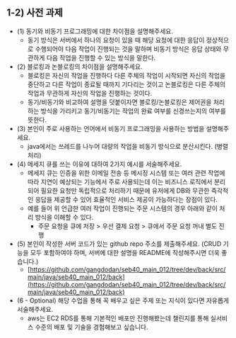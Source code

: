 ## 1-2) 사전 과제

- (1) 동기와 비동기 프로그래밍에 대한 차이점을 설명해주세요.
    - 동기 방식은 서버에서 하나의 요청이 있을 때 해당 요청에 대한 응답이 정상적으로 수행되어야 다음 작업이 진행되는 것을 말하며 비동기 방식은 응답 상태와 무관하게 다음 작업을 진행할 수 있는 방식을 말한다.
- (2) 블로킹과 논블로킹의 차이점을 설명해주세요.
    - 블로킹은 자신의 작업을 진행하다 다른 주체의 작업이 시작되면 자신의 작업을 중단하고 다른 작업이 종료될 때까지 기다리는 것이고 논블로킹은 다른 주체의 작업과 무관하게 자신의 작업을 진행하는 것이다.
    - 동기/비동기와 비교하여 설명을 덧붙이자면 블로킹/논블로킹은 제어권을 처리하는 방식을 가리키고 동기/비동기는 작업의 완료 여부를 신경쓰는지의 여부를 뜻한다.
- (3) 본인이 주로 사용하는 언어에서 비동기 프로그래밍을 사용하는 방법을 설명해주세요.
    - java에서는 쓰레드를 나누어 대량의 작업을 비동기 방식으로 분산시킨다. (병렬 처리)
- (4) 메세지 큐를 쓰는 이유에 대하여 2가지 예시를 서술해주세요.
    - 메세지 큐는 인증을 위한 이메일 전송 등 메시징 시스템 또는 여러 관련 작업에 따라 지연이 예상되는 기능에서 주로 사용되는데 이는 비즈니스 로직에서 분리되어 필요한 요청만 독립적으로 처리하기 때문에 유저에게 DB와 무관한 즉각적인 응답을 제공할 수 있어 효율적인 서비스 제공이 가능하다는 장점이 있다.
    - 예를 들어 위 언급한 여러 작업이 진행되는 주문 시스템의 경우 아래와 같이 처리 방식을 이해할 수 있다.
        - 주문 요청을 큐에 저장 > 우선 결제 요청 > 큐에서 주문 요청 꺼내 별도 진행
- (5) 본인이 작성한 서버 코드가 있는 github repo 주소를 제출해주세요. (CRUD 기능을 모두 포함하여야 하며, 서버에 대한 설명을 README에 작성해주시면 더욱 좋습니다.)
    - [https://github.com/gangdodan/seb40_main_012/tree/dev/back/src/main/java/seb40_main_012/back](https://github.com/gangdodan/seb40_main_012/tree/dev/back/src/main/java/seb40_main_012/back)
- (6 - Optional) 해당 수업을 통해 꼭 배우고 싶은 주제 또는 지식이 있다면 자유롭게 서술해주세요.
    - aws는 EC2 RDS를 통해 기본적인 배포만 진행해봤는데 챌린지를 통해 실서비스 수준의 배포 및 기술을 경험해보고 싶습니다.

